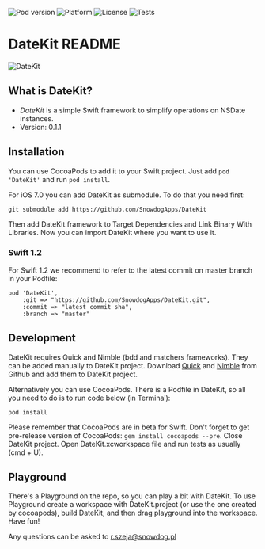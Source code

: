 ![Pod version](https://cocoapod-badges.herokuapp.com/v/DateKit/badge.png)
![Platform](https://cocoapod-badges.herokuapp.com/p/DateKit/badge.png)
![License](https://cocoapod-badges.herokuapp.com/l/DateKit/badge.png)
![Tests](https://travis-ci.org/SnowdogApps/DateKit.svg?branch=master)

# DateKit README #

![DateKit](https://snowdog.co/wp-content/uploads/2015/01/IMG-2865.jpg)

## What is DateKit?

* *DateKit* is a simple Swift framework to simplify operations on NSDate instances.
* Version: 0.1.1

## Installation

You can use CocoaPods to add it to your Swift project. Just add `pod 'DateKit'` and run `pod install`.

For iOS 7.0 you can add DateKit as submodule. To do that you need first:

```
git submodule add https://github.com/SnowdogApps/DateKit
```

Then add DateKit.framework to Target Dependencies and Link Binary With Libraries.
Now you can import DateKit where you want to use it.

### Swift 1.2

For Swift 1.2 we recommend to refer to the latest commit on master branch in your Podfile:

```
pod 'DateKit',
    :git => "https://github.com/SnowdogApps/DateKit.git",
    :commit => "latest commit sha",
    :branch => "master"
```

## Development

DateKit requires Quick and Nimble (bdd and matchers frameworks). They can be added manually to DateKit project. Download [Quick](https://github.com/Quick/Quick) and [Nimble](https://github.com/Quick/Nimble) from Github and add them to DateKit project.

Alternatively you can use CocoaPods. There is a Podfile in DateKit, so all you need to do is to run code below (in Terminal):

```
pod install
```
Please remember that CocoaPods are in beta for Swift. Don't forget to get pre-release version of CocoaPods: `gem install cocoapods --pre`.
Close DateKit project. Open DateKit.xcworkspace file and run tests as usually (cmd + U).

## Playground
There's a Playground on the repo, so you can play a bit with DateKit. To use Playground create a workspace with DateKit.project (or use the one created by cocoapods), build DateKit, and then drag playground into the workspace. Have fun!

Any questions can be asked to r.szeja@snowdog.pl

